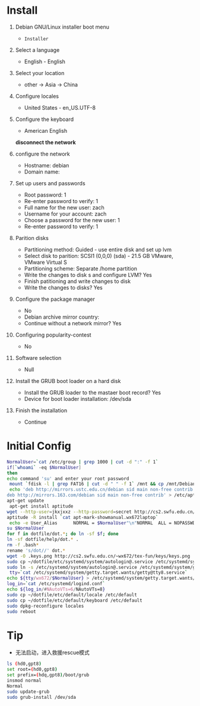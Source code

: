 # Install

1. Debian GNU/Linux installer boot menu
    - `Installer`
2. Select a language
    - English - English
3. Select your location
    - other -> Asia -> China
4. Configure locales
    - United States - en_US.UTF-8
5. Configure the keyboard
    - American English

	**disconnect the network**

6. configure the network
    - Hostname: debian
    - Domain name:
2. Set up users and passwords
    - Root password: 1
    - Re-enter password to verify: 1
    - Full name for the new user: zach
    - Username for your account: zach
    - Choose a password for the new user: 1
    - Re-enter password to verify: 1
3. Parition disks
    - Partitioning method: Guided - use entire disk and set up lvm
    - Select disk to parition: SCSI1 (0,0,0) (sda) - 21.5 GB VMware, VMware Virtual S
    - Partitioning scheme: Separate /home partition
    - Write the changes to disk s and configure LVM? Yes
    - Finish patitioning and write changes to disk
    - Write the changes to disks? Yes
4. Configure the package manager
    - No
    - Debian archive mirror country: <back>
    - Continue without a network mirror? Yes
5.  Configuring popularity-contest
    - No
6.  Software selection
    - Null
7.  Install the GRUB boot loader on a hard disk
    - Install the GRUB loader to the mastaer boot record? Yes
    - Device for boot loader installation: /dev/sda
8.  Finish the installation
    - Continue


# Initial Config

``` bash
NormalUser=`cat /etc/group | grep 1000 | cut -d ":" -f 1`
if[`whoami` -eq $NormalUser]
then
echo command 'su' and enter your root password
 mount `fdisk -l | grep FAT16 | cut -d " " -f 1` /mnt && cp /mnt/Debian/* /home/$NormalUser && ./start
 echo 'deb http://mirrors.ustc.edu.cn/debian sid main non-free contrib
deb http://mirrors.163.com/debian sid main non-free contrib' > /etc/apt
apt-get update
 apt-get install aptitude
wget --http-user=jkxjxxz --http-password=secret http://cs2.swfu.edu.cn/pub/resources/tools/apt-mark-showmanual.wx672laptop
aptitude -R install `cat apt-mark-showmanual.wx672laptop`
 echo -e User_Alias      NORMAL = $NormalUser"\n"NORMAL  ALL = NOPASSWD: ALL > /etc/sudoers.d/$NormalUser && chmod 0440 /etc/sudoers.d/$NormalUser
su $NormalUser
for f in dotfile/dot.*; do ln -sf $f; done
ln -sf dotfile/help/dot.* .
rm -f .bash*
rename 's/dot//' dot.*
wget -O .keys.png http://cs2.swfu.edu.cn/~wx672/tex-fun/keys/keys.png
sudo cp ~/dotfile/etc/systemd/system/autologin@.service /etc/systemd/system/
sudo ln -s /etc/systemd/system/autologin@.service /etc/systemd/system/getty.target.wants/getty@tty8.service
 tty=`cat /etc/systemd/system/getty.target.wants/getty@tty8.service`
echo ${tty/wx672/$NormalUser} > /etc/systemd/system/getty.target.wants/getty@tty8.service
log_in=`cat /etc/systemd/logind.conf`
echo ${log_in/#NAutoVTs=6/NAutoVTs=8}
sudo cp ~/dotfile/etc/default/locale /etc/default
sudo cp ~/dotfile/etc/default/keyboard /etc/default
sudo dpkg-reconfigure locales
sudo reboot
```

# Tip

- 无法启动，进入救援rescue模式

``` bash
ls (hd0,gpt8)
set root=(hd0,gpt8)
set prefix=(hdq,gpt8)/boot/grub
insmod normal
Normal
sudo update-grub
sudo grub-install /dev/sda
```

